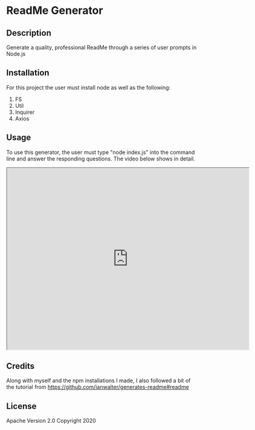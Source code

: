 # ReadMe Generator

## Description
Generate a quality, professional ReadMe through a series of user prompts in Node.js

## Installation
For this project the user must install node as well as the following:
1. FS
2. Util
3. Inquirer
4. Axios

## Usage
To use this generator, the user must type "node index.js" into the command line and answer the responding questions. The video below shows in detail.

<iframe src="https://drive.google.com/file/d/1mCiPOSC8nZL03aGc-L9xjP68WCIyRYk9/preview" width="640" height="480"></iframe>

## Credits
Along with myself and the npm installations I made, I also followed a bit of the tutorial from https://github.com/ianwalter/generates-readme#readme

## License 
Apache Version 2.0
Copyright 2020
